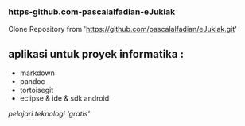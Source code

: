 ### https-github.com-pascalalfadian-eJuklak
Clone Repository from 'https://github.com/pascalalfadian/eJuklak.git'


## aplikasi untuk proyek informatika :
* markdown
* pandoc
* tortoisegit
* eclipse & ide & sdk android 

_pelajari teknologi 'gratis'_
